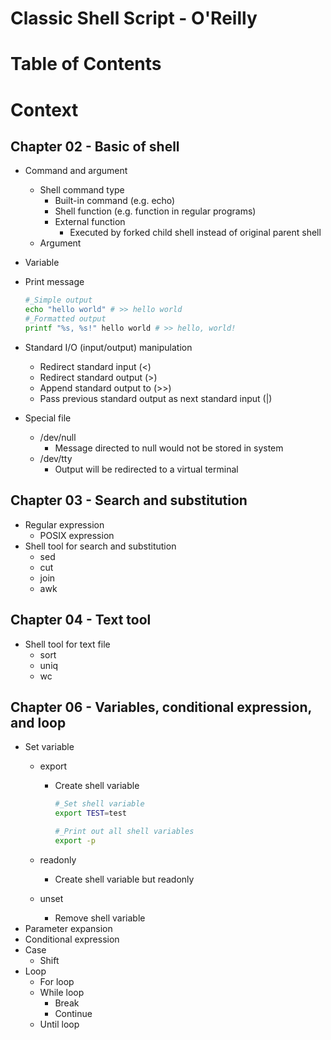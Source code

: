 # Classic Shell Script - O'Reilly

# Table of Contents

# Context

## Chapter 02 - Basic of shell

- Command and argument
  - Shell command type
    - Built-in command (e.g. echo)
    - Shell function (e.g. function in regular programs)
    - External function
      - Executed by forked child shell instead of original parent shell
  - Argument
- Variable
- Print message

  ```bash
  #_Simple output
  echo "hello world" # >> hello world
  #_Formatted output
  printf "%s, %s!" hello world # >> hello, world!
  ```

- Standard I/O (input/output) manipulation
  - Redirect standard input (\<)
  - Redirect standard output (>)
  - Append standard output to (>>)
  - Pass previous standard output as next standard input (|)
- Special file
  - /dev/null
    - Message directed to null would not be stored in system
  - /dev/tty
    - Output will be redirected to a virtual terminal

## Chapter 03 - Search and substitution

- Regular expression
  - POSIX expression
- Shell tool for search and substitution
  - sed
  - cut
  - join
  - awk

## Chapter 04 - Text tool

- Shell tool for text file
  - sort
  - uniq
  - wc

## Chapter 06 - Variables, conditional expression, and loop

- Set variable
  - export
    - Create shell variable

      ```bash
      #_Set shell variable
      export TEST=test

      #_Print out all shell variables
      export -p
      ```

  - readonly
    - Create shell variable but readonly
  - unset
    - Remove shell variable
- Parameter expansion
- Conditional expression
- Case
  - Shift
- Loop
  - For loop
  - While loop
    - Break
    - Continue
  - Until loop
